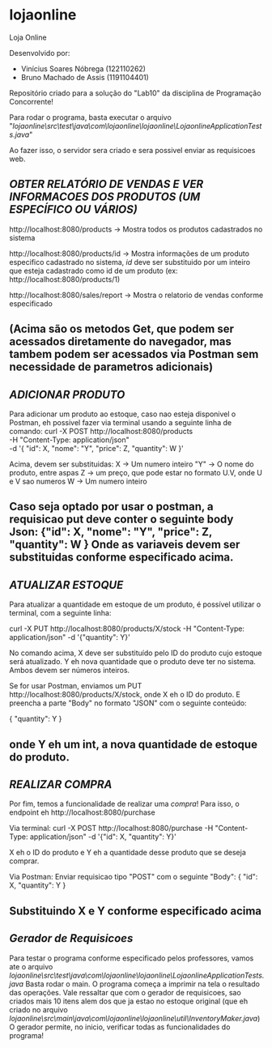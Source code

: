 # lojaonline
Loja Online

Desenvolvido por: 
- Vinícius Soares Nóbrega (122110262)
- Bruno Machado de Assis (1191104401)

Repositório criado para a solução do "Lab10" da disciplina de Programação Concorrente!

Para rodar o programa, basta executar o arquivo "_lojaonline\src\test\java\com\lojaonline\lojaonline\LojaonlineApplicationTests.java_"

Ao fazer isso, o servidor sera criado e sera possivel enviar as requisicoes web.

*OBTER RELATÓRIO DE VENDAS E VER INFORMACOES DOS PRODUTOS (UM ESPECÍFICO OU VÁRIOS)*
---
http://localhost:8080/products -> Mostra todos os produtos cadastrados no sistema

http://localhost:8080/products/id -> Mostra informações de um produto especifico cadastrado no sistema, _id_ deve ser substituido por um inteiro que esteja cadastrado como id de um produto
(ex: http://localhost:8080/products/1)

http://localhost:8080/sales/report -> Mostra o relatorio de vendas conforme especificado

(Acima são os metodos Get, que podem ser acessados diretamente do navegador, mas tambem podem ser acessados via Postman sem necessidade de parametros adicionais)
---


*ADICIONAR PRODUTO*
-----------------------------------------
Para adicionar um produto ao estoque, caso nao esteja disponivel o Postman, eh possivel fazer via terminal usando a seguinte linha de comando:
curl -X POST http://localhost:8080/products \
     -H "Content-Type: application/json" \
     -d '{
           "id": X,
           "nome": "Y",
           "price": Z,
           "quantity": W
         }'

Acima, devem ser substituidas:
X -> Um numero inteiro
"Y" -> O nome do produto, entre aspas
Z -> um preço, que pode estar no formato U.V, onde U e V sao numeros
W -> Um numero inteiro

Caso seja optado por usar o postman, a requisicao put deve conter o seguinte body Json:
 {"id": X,
           "nome": "Y",
           "price": Z,
           "quantity": W
 }
 Onde as variaveis devem ser substituidas conforme especificado acima.
---
*ATUALIZAR ESTOQUE*
---
Para atualizar a quantidade em estoque de um produto, é possível utilizar o terminal, com a seguinte linha:

curl -X PUT http://localhost:8080/products/X/stock -H "Content-Type: application/json" -d '{"quantity": Y}'

No comando acima, X deve ser substituído pelo ID do produto cujo estoque será atualizado.
Y eh nova quantidade que o produto deve ter no sistema.
Ambos devem ser números inteiros.

Se for usar Postman, enviamos um PUT http://localhost:8080/products/X/stock, onde X eh o ID do produto.
E preencha a parte "Body" no formato "JSON" com o seguinte conteúdo:

{ "quantity": Y }

onde Y eh um int, a nova quantidade de estoque do produto.
---
*REALIZAR COMPRA*
---
Por fim, temos a funcionalidade de realizar uma _compra_!
Para isso, o endpoint eh http://localhost:8080/purchase

Via terminal:
curl -X POST http://localhost:8080/purchase -H "Content-Type: application/json" -d '{"id": X, "quantity": Y}'

X eh o ID do produto e Y eh a quantidade desse produto que se deseja comprar.

Via Postman:
Enviar requisicao tipo "POST" com o seguinte "Body":
{ "id": X, "quantity": Y }

Substituindo X e Y conforme especificado acima
---
*Gerador de Requisicoes*
---
Para testar o programa conforme especificado pelos professores, vamos ate o arquivo
_lojaonline\src\test\java\com\lojaonline\lojaonline\LojaonlineApplicationTests.java_
Basta rodar o main.
O programa começa a imprimir na tela o resultado das operações.
Vale ressaltar que com o gerador de requisicoes, sao criados mais 10 itens alem dos que ja estao no estoque original
(que eh criado no arquivo _lojaonline\src\main\java\com\lojaonline\lojaonline\util\InventoryMaker.java_)
O gerador permite, no inicio, verificar todas as funcionalidades do programa!